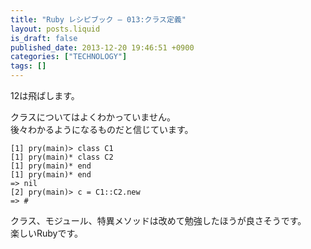 ```yaml
---
title: "Ruby レシピブック — 013:クラス定義"
layout: posts.liquid
is_draft: false
published_date: 2013-12-20 19:46:51 +0900
categories: ["TECHNOLOGY"]
tags: []
---
```


12は飛ばします。

クラスについてはよくわかっていません。  
後々わかるようになるものだと信じています。

    [1] pry(main)> class C1
    [1] pry(main)* class C2
    [1] pry(main)* end
    [1] pry(main)* end
    => nil
    [2] pry(main)> c = C1::C2.new
    => #

クラス、モジュール、特異メソッドは改めて勉強したほうが良さそうです。  
楽しいRubyです。


